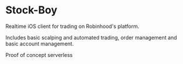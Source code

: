 # Stock-Boy

Realtime iOS client for trading on Robinhood's platform.

Includes basic scalping and automated trading, order management and basic account management.

Proof of concept serverless
